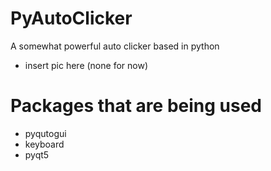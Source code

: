 # PyAutoClicker

A somewhat powerful auto clicker based in python
* insert pic here (none for now)

# Packages that are being used
* pyqutogui
* keyboard
* pyqt5

